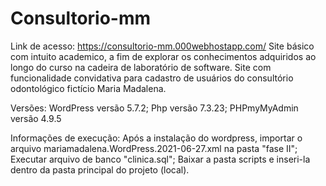 # Consultorio-mm
Link de acesso: https://consultorio-mm.000webhostapp.com/
Site básico com intuito academico, a fim de explorar os conhecimentos adquiridos ao longo do curso na cadeira de laboratório de software.
Site com funcionalidade convidativa para cadastro de usuários do consultório odontológico fictício Maria Madalena.

Versões:
WordPress versão 5.7.2;
Php versão 7.3.23;
PHPmyMyAdmin versão 4.9.5

Informações de execução:
Após a instalação do wordpress, importar o arquivo mariamadalena.WordPress.2021-06-27.xml na pasta "fase II";
Executar arquivo de banco "clinica.sql";
Baixar a pasta scripts e inseri-la dentro da pasta principal do projeto (local).

